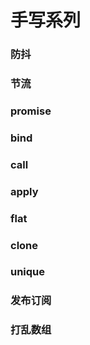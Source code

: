 # 手写系列

### 防抖

### 节流

### promise

### bind

### call

### apply

### flat

### clone

### unique

### 发布订阅

### 打乱数组
